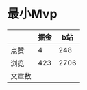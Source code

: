 # 最小Mvp

|        | 掘金 | b站  |
| ------ | ---- | ---- |
| 点赞   | 4    |  248   |
| 浏览   | 423    |  2706    |
| 文章数 |     |     |


